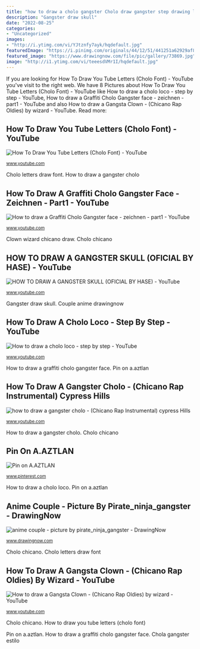 ```yaml
---
title: "how to draw a cholo gangster Cholo draw gangster step drawing loco bandana witha"
description: "Gangster draw skull"
date: "2022-08-25"
categories:
- "Uncategorized"
images:
- "http://i.ytimg.com/vi/YJtznfy7ayk/hqdefault.jpg"
featuredImage: "https://i.pinimg.com/originals/44/12/51/441251a62929af80c856fb0c9ea05d5b.jpg"
featured_image: "https://www.drawingnow.com/file/pic/gallery/73869.jpg"
image: "http://i1.ytimg.com/vi/teeesdVMr1I/hqdefault.jpg"
---
```


If you are looking for How To Draw You Tube Letters (Cholo Font) - YouTube you've visit to the right web. We have 8 Pictures about How To Draw You Tube Letters (Cholo Font) - YouTube like How to draw a cholo loco - step by step - YouTube, How to draw a Graffiti Cholo Gangster face - zeichnen - part1 - YouTube and also How to draw a Gangsta Clown - (Chicano Rap Oldies) by wizard - YouTube. Read more:

## How To Draw You Tube Letters (Cholo Font) - YouTube

![How To Draw You Tube Letters (Cholo Font) - YouTube](https://i.ytimg.com/vi/eiP7tjeE1Wg/maxresdefault.jpg "How to draw you tube letters (cholo font)")

<small>www.youtube.com</small>

Cholo letters draw font. How to draw a gangster cholo

## How To Draw A Graffiti Cholo Gangster Face - Zeichnen - Part1 - YouTube

![How to draw a Graffiti Cholo Gangster face - zeichnen - part1 - YouTube](https://i.ytimg.com/vi/iKGJAOeL3Po/maxresdefault.jpg "Couple anime drawingnow")

<small>www.youtube.com</small>

Clown wizard chicano draw. Cholo chicano

## HOW TO DRAW A GANGSTER SKULL (OFICIAL BY HASE) - YouTube

![HOW TO DRAW A GANGSTER SKULL (OFICIAL BY HASE) - YouTube](https://i.ytimg.com/vi/4sZGH0vg7Ww/maxresdefault.jpg "Cholo chicano")

<small>www.youtube.com</small>

Gangster draw skull. Couple anime drawingnow

## How To Draw A Cholo Loco - Step By Step - YouTube

![How to draw a cholo loco - step by step - YouTube](http://i1.ytimg.com/vi/teeesdVMr1I/hqdefault.jpg "How to draw a gangster cholo")

<small>www.youtube.com</small>

How to draw a graffiti cholo gangster face. Pin on a.aztlan

## How To Draw A Gangster Cholo - (Chicano Rap Instrumental) Cypress Hills

![how to draw a gangster cholo - (Chicano Rap Instrumental) cypress Hills](https://i.ytimg.com/vi/-miS7GzPKHA/hqdefault.jpg "Pin on a.aztlan")

<small>www.youtube.com</small>

How to draw a gangster cholo. Cholo chicano

## Pin On A.AZTLAN

![Pin on A.AZTLAN](https://i.pinimg.com/originals/44/12/51/441251a62929af80c856fb0c9ea05d5b.jpg "Chola gangster estilo")

<small>www.pinterest.com</small>

How to draw a cholo loco. Pin on a.aztlan

## Anime Couple - Picture By Pirate_ninja_gangster - DrawingNow

![anime couple - picture by pirate_ninja_gangster - DrawingNow](https://www.drawingnow.com/file/pic/gallery/73869.jpg "Cholo draw gangster step drawing loco bandana witha")

<small>www.drawingnow.com</small>

Cholo chicano. Cholo letters draw font

## How To Draw A Gangsta Clown - (Chicano Rap Oldies) By Wizard - YouTube

![How to draw a Gangsta Clown - (Chicano Rap Oldies) by wizard - YouTube](http://i.ytimg.com/vi/YJtznfy7ayk/hqdefault.jpg "Anime couple")

<small>www.youtube.com</small>

Cholo chicano. How to draw you tube letters (cholo font)

Pin on a.aztlan. How to draw a graffiti cholo gangster face. Chola gangster estilo
